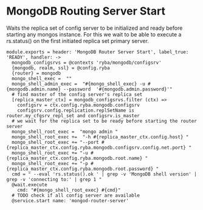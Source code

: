 
# MongoDB Routing Server Start

Waits the replica set of config server to be initialized and ready before starting any mongos instance.
For this we wait to be able to execute a rs.status() on  the first initiated
replica set primary server.

    module.exports = header: 'MongoDB Router Server Start', label_true: 'READY', handler: ->
      mongodb_configsrvs = @contexts 'ryba/mongodb/configsrv'
      {mongodb, realm, ssl} = @config.ryba
      {router} = mongodb
      mongo_shell_exec =  ""
      mongo_shell_admin_exec =  "#{mongo_shell_exec} -u #{mongodb.admin.name} --password  '#{mongodb.admin.password}'"
      # find master of the config server's replica set
      [replica_master_ctx] = mongodb_configsrvs.filter (ctx) =>
        configsrv = ctx.config.ryba.mongodb.configsrv
        configsrv.config.replication.replSetName is router.my_cfgsrv_repl_set and configsrv.is_master
      # we wait for the replica set to be ready before starting the router server
      mongo_shell_root_exec =  "mongo admin "
      mongo_shell_root_exec +=  "-h #{replica_master_ctx.config.host} "
      mongo_shell_root_exec += "--port #{replica_master_ctx.config.ryba.mongodb.configsrv.config.net.port} "
      mongo_shell_root_exec += "-u #{replica_master_ctx.config.ryba.mongodb.root.name} "
      mongo_shell_root_exec += "-p #{replica_master_ctx.config.ryba.mongodb.root.password} "
      cmd = " --eval 'rs.status().ok ' | grep -v 'MongoDB shell version' | grep -v 'connecting to:' | grep 1 "
      @wait.execute
        cmd: "#{mongo_shell_root_exec} #{cmd}"
      # TODO check if all config server are available
      @service.start name: 'mongod-router-server'

